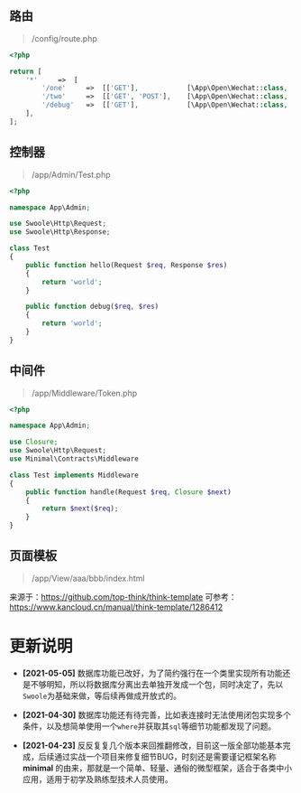 ## 路由
> /config/route.php
```php
<?php

return [
    '*'     =>  [
        '/one'     =>  [['GET'],            [\App\Open\Wechat::class, 'index'],    \App\Middleware\One::class],
        '/two'     =>  [['GET', 'POST'],    [\App\Open\Wechat::class, 'index'],    [\App\Middleware\One::class, \App\Middleware\Two::class]],
        '/debug'   =>  [['GET'],            [\App\Open\Wechat::class, 'index'],    [[\App\Other\Test::class, 'handle']]],
    ],
];
```

## 控制器
> /app/Admin/Test.php

```php
<?php

namespace App\Admin;

use Swoole\Http\Request;
use Swoole\Http\Response;

class Test
{
    public function hello(Request $req, Response $res)
    {
        return 'world';
    }

    public function debug($req, $res)
    {
        return 'world';
    }
}
```

## 中间件
> /app/Middleware/Token.php

```php
<?php

namespace App\Admin;

use Closure;
use Swoole\Http\Request;
use Minimal\Contracts\Middleware

class Test implements Middleware
{
    public function handle(Request $req, Closure $next)
    {
        return $next($req);
    }
}
```

## 页面模板
> /app/View/aaa/bbb/index.html

来源于：https://github.com/top-think/think-template
可参考：https://www.kancloud.cn/manual/think-template/1286412

# 更新说明

+ **[2021-05-05]** 数据库功能已改好，为了简约强行在一个类里实现所有功能还是不够明知，所以将数据库分离出去单独开发成一个包，同时决定了，先以`Swoole`为基础来做，等后续再做成开放式的。

+ **[2021-04-30]** 数据库功能还有待完善，比如表连接时无法使用闭包实现多个条件，以及想简单使用一个`where`并获取其`sql`等细节功能都发现了问题。

+ **[2021-04-23]** 反反复复几个版本来回推翻修改，目前这一版全部功能基本完成，后续通过实战一个项目来修复细节BUG，时刻还是需要谨记框架名称 **minimal** 的由来，那就是一个简单、轻量、通俗的微型框架，适合于各类中小应用，适用于初学及熟练型技术人员使用。